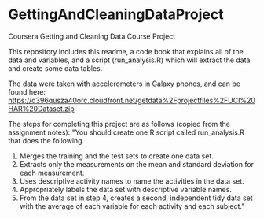 # GettingAndCleaningDataProject
Coursera Getting and Cleaning Data Course Project

This repository includes this readme, a code book that explains all of the data and variables, and a script (run_analysis.R) which will extract the data and create some data tables.

The data were taken with accelerometers in Galaxy phones, and can be found here: https://d396qusza40orc.cloudfront.net/getdata%2Fprojectfiles%2FUCI%20HAR%20Dataset.zip

The steps for completing this project are as follows (copied from the assignment notes):
"You should create one R script called run_analysis.R that does the following.

1) Merges the training and the test sets to create one data set.
2) Extracts only the measurements on the mean and standard deviation for each measurement.
3) Uses descriptive activity names to name the activities in the data set.
4) Appropriately labels the data set with descriptive variable names.
5) From the data set in step 4, creates a second, independent tidy data set with the average of each variable for each activity and each subject."
